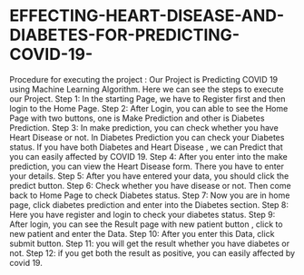 # EFFECTING-HEART-DISEASE-AND-DIABETES-FOR-PREDICTING-COVID-19-

Procedure for executing the project :
Our Project is Predicting COVID 19 using Machine Learning Algorithm. Here we can see the steps to execute our Project.
Step 1: In the starting Page, we have to Register first and then login to the Home Page.
Step 2: After Login, you can able to see the Home Page with two buttons, one is Make Prediction and other is Diabetes Prediction.
Step 3: In make prediction, you can check whether you have Heart Disease or not. In Diabetes Prediction you can check your Diabetes status. If you have both Diabetes and Heart Disease , we can Predict that you can easily affected by COVID 19.
Step 4: After you enter into the make prediction, you can view the Heart Disease form. There you have to enter your details. 
Step 5: After you have entered your data, you should click the predict button.
Step 6: Check whether you have disease or not. Then come back to Home Page to check Diabetes status.
Step 7: Now you are in home page, click diabetes prediction and enter into the Diabetes section.
Step 8: Here you have register and login to check your diabetes status.
Step 9: After login, you can see the Result page with new patient button , click to new patient and enter the Data.
Step 10: After you enter this Data, click submit button.
Step 11: you will get the result whether you have diabetes or not.
Step 12: if you get both the result as positive, you can easily affected by covid 19.

